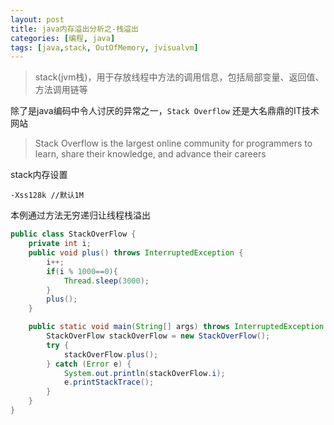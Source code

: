 ```yaml
---
layout: post
title: java内存溢出分析之-栈溢出
categories: [编程, java]
tags: [java,stack, OutOfMemory, jvisualvm]
---
```


> stack(jvm栈)，用于存放线程中方法的调用信息，包括局部变量、返回值、方法调用链等

除了是java编码中令人讨厌的异常之一，`Stack Overflow` 还是大名鼎鼎的IT技术网站
> Stack Overflow is the largest online community for programmers to learn, share their knowledge, and advance their careers

stack内存设置
```
-Xss128k //默认1M
```
本例通过方法无穷递归让线程栈溢出
```java
public class StackOverFlow {
    private int i;
    public void plus() throws InterruptedException {
        i++;
        if(i % 1000==0){
            Thread.sleep(3000);
        }
        plus();
    }

    public static void main(String[] args) throws InterruptedException {
        StackOverFlow stackOverFlow = new StackOverFlow();
        try {
            stackOverFlow.plus();
        } catch (Error e) {
            System.out.println(stackOverFlow.i);
            e.printStackTrace();
        }
    }
}
```